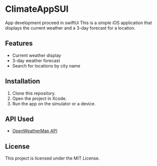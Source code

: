 # ClimateAppSUI

App development proceed in swiftUi
This is a simple iOS application that displays the current weather and a 3-day forecast for a location.

## Features
- Current weather display
- 3-day weather forecast
- Search for locations by city name

## Installation
1. Clone this repository.
2. Open the project in Xcode.
3. Run the app on the simulator or a device.

## API Used
- [OpenWeatherMap API](https://openweathermap.org/)

## License
This project is licensed under the MIT License.
